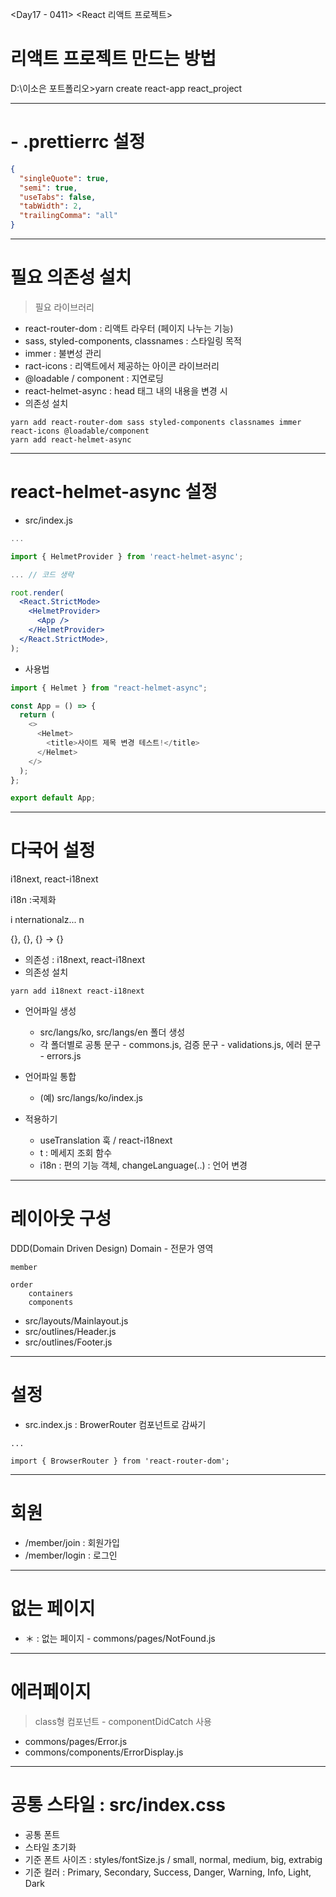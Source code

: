 <Day17 - 0411>
<React 리액트 프로젝트>

# 리액트 프로젝트 만드는 방법

D:\이소은 포트폴리오>yarn create react-app react_project

---

# - .prettierrc 설정

```json
{
  "singleQuote": true,
  "semi": true,
  "useTabs": false,
  "tabWidth": 2,
  "trailingComma": "all"
}
```

---

# 필요 의존성 설치

> 필요 라이브러리

- react-router-dom : 리액트 라우터 (페이지 나누는 기능)
- sass, styled-components, classnames : 스타일링 목적
- immer : 불변성 관리
- ract-icons : 리액트에서 제공하는 아이콘 라이브러리
- @loadable / component : 지연로딩
- react-helmet-async : head 태그 내의 내용을 변경 시
- 의존성 설치

```
yarn add react-router-dom sass styled-components classnames immer react-icons @loadable/component
yarn add react-helmet-async
```

---

# react-helmet-async 설정

- src/index.js

```jsx
...

import { HelmetProvider } from 'react-helmet-async';

... // 코드 생략

root.render(
  <React.StrictMode>
    <HelmetProvider>
      <App />
    </HelmetProvider>
  </React.StrictMode>,
);

```

- 사용법

```javascript
import { Helmet } from "react-helmet-async";

const App = () => {
  return (
    <>
      <Helmet>
        <title>사이트 제목 변경 테스트!</title>
      </Helmet>
    </>
  );
};

export default App;
```

---

# 다국어 설정

i18next, react-i18next

i18n :국제화

i nternationalz... n

{}, {}, {} -> {}

- 의존성 : i18next, react-i18next
- 의존성 설치

```
yarn add i18next react-i18next
```

- 언어파일 생성

  - src/langs/ko, src/langs/en 폴더 생성
  - 각 폴더별로 공통 문구 - commons.js, 검증 문구 - validations.js, 에러 문구 - errors.js

- 언어파일 통합

  - (예) src/langs/ko/index.js

- 적용하기
  - useTranslation 훅 / react-i18next
  - t : 메세지 조회 함수
  - i18n : 편의 기능 객체, changeLanguage(..) : 언어 변경

---

# 레이아웃 구성

DDD(Domain Driven Design)
Domain - 전문가 영역

    member

    order
        containers
        components

- src/layouts/Mainlayout.js
- src/outlines/Header.js
- src/outlines/Footer.js

---

# 설정

- src.index.js : BrowerRouter 컴포넌트로 감싸기

```Jsx
...

import { BrowserRouter } from 'react-router-dom';

```

---

# 회원

- /member/join : 회원가입
- /member/login : 로그인

---

# 없는 페이지

- ＊ : 없는 페이지 - commons/pages/NotFound.js

---

# 에러페이지

> class형 컴포넌트 - componentDidCatch 사용

- commons/pages/Error.js
- commons/components/ErrorDisplay.js

---

# 공통 스타일 : src/index.css

- 공통 폰트
- 스타일 초기화
- 기준 폰트 사이즈 : styles/fontSize.js / small, normal, medium, big, extrabig
- 기준 컬러 : Primary, Secondary, Success, Danger, Warning, Info, Light, Dark
